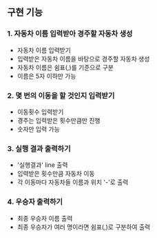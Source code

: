 ## 구현 기능

### 1. 자동차 이름 입력받아 경주할 자동차 생성
- 자동차 이름 입력받기
- 입력받은 자동차 이름을 바탕으로 경주할 자동차 생성
- 자동차 이름은 쉼표(,)를 기준으로 구분
- 이름은 5자 이하만 가능

### 2. 몇 번의 이동을 할 것인지 입력받기
- 이동횟수 입력받기
- 경주는 입력받은 횟수만큼만 진행
- 숫자만 입력 가능

### 3. 실행 결과 출력하기
- '실행결과' line 출력
- 입력받은 횟수만큼 자동차 이동
- 각 이동마다 자동차들 이름과 위치 '-'로 출력

### 4. 우승자 출력하기
- 최종 우승자 이름 출력
- 최종 우승자가 여러 명이라면 쉼표(,)로 구분하여 출력